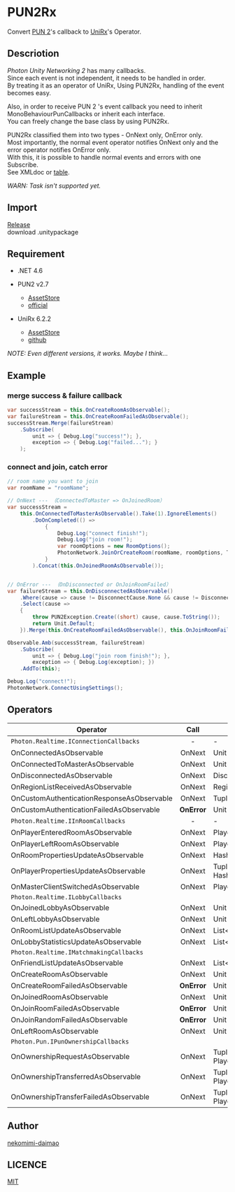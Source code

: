 # PUN2Rx
Convert [PUN 2](https://www.photonengine.com/en-US/pun)'s callback to [UniRx](https://github.com/neuecc/UniRx)'s Operator.

## Descriotion
*Photon Unity Networking 2* has many callbacks.  
Since each event is not independent, it needs to be handled in order.  
By treating it as an operator of UniRx, Using PUN2Rx, handling of the event becomes easy.

Also, in order to receive PUN 2 's event callback you need to inherit MonoBehaviourPunCallbacks or inherit each interface.  
You can freely change the base class by using PUN2Rx.

PUN2Rx classified them into two types - OnNext only, OnError only.  
Most importantly, the normal event operator notifies OnNext only and the error operator notifies OnError only.  
With this, it is possible to handle normal events and errors with one Subscribe.  
See XMLdoc or [table](#operators).

*WARN: Task isn't supported yet.*

## Import
[Release](https://github.com/nekomimi-daimao/PUN2Rx/releases)  
download .unitypackage

## Requirement
- .NET 4.6
- PUN2 v2.7
    - [AssetStore](https://assetstore.unity.com/packages/tools/network/pun-2-free-119922)
    - [official](https://www.photonengine.com/en-US/pun)

- UniRx 6.2.2
    - [AssetStore](https://assetstore.unity.com/packages/tools/integration/unirx-reactive-extensions-for-unity-17276)
    - [github](https://github.com/neuecc/UniRx)

*NOTE: Even different versions, it works. Maybe I think...*

## Example
### merge success & failure callback

```c#
var successStream = this.OnCreateRoomAsObservable();
var failureStream = this.OnCreateRoomFailedAsObservable();
successStream.Merge(failureStream)
    .Subscribe(
        unit => { Debug.Log("success!"); },
        exception => { Debug.Log("failed..."); }
    );
```

### connect and join, catch error
```c#
// room name you want to join
var roomName = "roomName";

// OnNext --- （ConnectedToMaster => OnJoinedRoom）
var successStream =
    this.OnConnectedToMasterAsObservable().Take(1).IgnoreElements()
        .DoOnCompleted(() =>
            {
                Debug.Log("connect finish!");
                Debug.Log("join room!");
                var roomOptions = new RoomOptions();
                PhotonNetwork.JoinOrCreateRoom(roomName, roomOptions, TypedLobby.Default);
            }
        ).Concat(this.OnJoinedRoomAsObservable());


// OnError --- （OnDisconnected or OnJoinRoomFailed）
var failureStream = this.OnDisconnectedAsObservable()
    .Where(cause => cause != DisconnectCause.None && cause != DisconnectCause.DisconnectByClientLogic)
    .Select(cause =>
    {
        throw PUN2Exception.Create((short) cause, cause.ToString());
        return Unit.Default;
    }).Merge(this.OnCreateRoomFailedAsObservable(), this.OnJoinRoomFailedAsObservable());

Observable.Amb(successStream, failureStream)
    .Subscribe(
        unit => { Debug.Log("join room finish!"); },
        exception => { Debug.Log(exception); })
    .AddTo(this);

Debug.Log("connect!");
PhotonNetwork.ConnectUsingSettings();
```

## Operators
Operator | Call | Type
--- | :---: | ---
`Photon.Realtime.IConnectionCallbacks` | -  | - 
OnConnectedAsObservable | OnNext | Unit
OnConnectedToMasterAsObservable | OnNext | Unit
OnDisconnectedAsObservable | OnNext | DisconnectCause
OnRegionListReceivedAsObservable | OnNext | RegionHandler
OnCustomAuthenticationResponseAsObservable | OnNext | Tuple&lt;string, object&gt;
OnCustomAuthenticationFailedAsObservable | **OnError** | Unit
`Photon.Realtime.IInRoomCallbacks` | - | -
OnPlayerEnteredRoomAsObservable | OnNext | Player
OnPlayerLeftRoomAsObservable | OnNext | Player
OnRoomPropertiesUpdateAsObservable | OnNext | HashTable
OnPlayerPropertiesUpdateAsObservable | OnNext | Tuple&lt;PLayer, Hashtable&gt;
OnMasterClientSwitchedAsObservable | OnNext | Player
`Photon.Realtime.ILobbyCallbacks` | |
OnJoinedLobbyAsObservable | OnNext | Unit
OnLeftLobbyAsObservable | OnNext | Unit
OnRoomListUpdateAsObservable | OnNext | List&lt;RoomInfo&gt;
OnLobbyStatisticsUpdateAsObservable | OnNext | List&lt;TypedLobbyInfo&gt;
`Photon.Realtime.IMatchmakingCallbacks` | |
OnFriendListUpdateAsObservable | OnNext | List&lt;FriendInfo&gt;
OnCreateRoomAsObservable | OnNext | Unit
OnCreateRoomFailedAsObservable | **OnError** | Unit
OnJoinedRoomAsObservable | OnNext | Unit
OnJoinRoomFailedAsObservable | **OnError** | Unit
OnJoinRandomFailedAsObservable | **OnError** | Unit
OnLeftRoomAsObservable | OnNext | Unit
`Photon.Pun.IPunOwnershipCallbacks` | |
OnOwnershipRequestAsObservable | OnNext | Tuple&lt;PhotonView, Player&gt;
OnOwnershipTransferredAsObservable | OnNext | Tuple&lt;PhotonView, Player&gt;
OnOwnershipTransferFailedAsObservable | OnNext | Tuple&lt;PhotonView, Player&gt;

## Author
[nekomimi-daimao](https://qiita.com/nekomimi-daimao)

## LICENCE
[MIT](https://github.com/nekomimi-daimao/PUN2Rx/blob/master/LICENSE)
